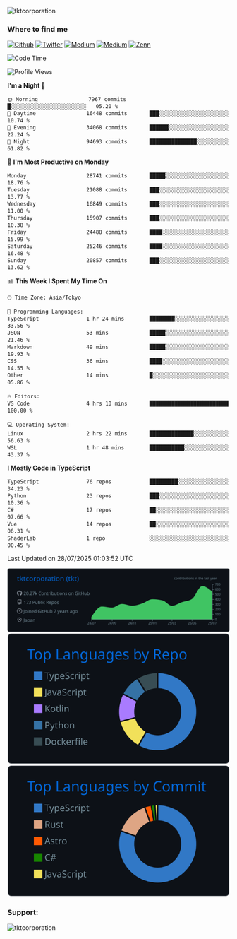 <p align="left"> <img src="https://komarev.com/ghpvc/?username=tktcorporation&label=Profile%20views&color=0e75b6&style=flat" alt="tktcorporation" /> </p>

<h3>Where to find me</h3>
<p>
<a href="https://github.com/tktcorporation" target="_blank"><img alt="Github" src="https://img.shields.io/badge/GitHub-%2312100E.svg?&style=for-the-badge&logo=Github&logoColor=white" /></a>
<a href="https://twitter.com/tktcorporation" target="_blank"><img alt="Twitter" src="https://img.shields.io/badge/twitter-%231DA1F2.svg?&style=for-the-badge&logo=twitter&logoColor=white" /></a>
<a href="https://www.linkedin.com/in/tktcorporation" target="_blank"><img alt="Medium" src="https://img.shields.io/badge/linkdin-0a66c2.svg?&style=for-the-badge&logo=linkedin&logoColor=white" /></a>
<a href="https://qiita.com/tktcorporation" target="_blank"><img alt="Medium" src="https://img.shields.io/badge/qiita-55C500.svg?&style=for-the-badge&logo=qiita&logoColor=white" /></a>
<a href="https://zenn.dev/tktcorporation" target="_blank"><img alt="Zenn" src="https://img.shields.io/badge/Zenn-3EA8FF.svg?&style=for-the-badge&logo=Zenn&logoColor=white" /></a>
</p>
  
<!--START_SECTION:waka-->
![Code Time](http://img.shields.io/badge/Code%20Time-2%2C560%20hrs%2018%20mins-blue)

![Profile Views](http://img.shields.io/badge/Profile%20Views-0-blue)

**I'm a Night 🦉** 

```text
🌞 Morning                7967 commits        █░░░░░░░░░░░░░░░░░░░░░░░░   05.20 % 
🌆 Daytime                16448 commits       ███░░░░░░░░░░░░░░░░░░░░░░   10.74 % 
🌃 Evening                34068 commits       ██████░░░░░░░░░░░░░░░░░░░   22.24 % 
🌙 Night                  94693 commits       ███████████████░░░░░░░░░░   61.82 % 
```
📅 **I'm Most Productive on Monday** 

```text
Monday                   28741 commits       █████░░░░░░░░░░░░░░░░░░░░   18.76 % 
Tuesday                  21088 commits       ███░░░░░░░░░░░░░░░░░░░░░░   13.77 % 
Wednesday                16849 commits       ███░░░░░░░░░░░░░░░░░░░░░░   11.00 % 
Thursday                 15907 commits       ███░░░░░░░░░░░░░░░░░░░░░░   10.38 % 
Friday                   24488 commits       ████░░░░░░░░░░░░░░░░░░░░░   15.99 % 
Saturday                 25246 commits       ████░░░░░░░░░░░░░░░░░░░░░   16.48 % 
Sunday                   20857 commits       ███░░░░░░░░░░░░░░░░░░░░░░   13.62 % 
```


📊 **This Week I Spent My Time On** 

```text
🕑︎ Time Zone: Asia/Tokyo

💬 Programming Languages: 
TypeScript               1 hr 24 mins        ████████░░░░░░░░░░░░░░░░░   33.56 % 
JSON                     53 mins             █████░░░░░░░░░░░░░░░░░░░░   21.46 % 
Markdown                 49 mins             █████░░░░░░░░░░░░░░░░░░░░   19.93 % 
CSS                      36 mins             ████░░░░░░░░░░░░░░░░░░░░░   14.55 % 
Other                    14 mins             █░░░░░░░░░░░░░░░░░░░░░░░░   05.86 % 

🔥 Editors: 
VS Code                  4 hrs 10 mins       █████████████████████████   100.00 % 

💻 Operating System: 
Linux                    2 hrs 22 mins       ██████████████░░░░░░░░░░░   56.63 % 
WSL                      1 hr 48 mins        ███████████░░░░░░░░░░░░░░   43.37 % 
```

**I Mostly Code in TypeScript** 

```text
TypeScript               76 repos            █████████░░░░░░░░░░░░░░░░   34.23 % 
Python                   23 repos            ███░░░░░░░░░░░░░░░░░░░░░░   10.36 % 
C#                       17 repos            ██░░░░░░░░░░░░░░░░░░░░░░░   07.66 % 
Vue                      14 repos            ██░░░░░░░░░░░░░░░░░░░░░░░   06.31 % 
ShaderLab                1 repo              ░░░░░░░░░░░░░░░░░░░░░░░░░   00.45 % 
```




 Last Updated on 28/07/2025 01:03:52 UTC
<!--END_SECTION:waka-->

[![](https://raw.githubusercontent.com/tktcorporation/tktcorporation/master/profile-summary-card-output/github_dark/0-profile-details.svg)](https://github.com/vn7n24fzkq/github-profile-summary-cards)
[![](https://raw.githubusercontent.com/tktcorporation/tktcorporation/master/profile-summary-card-output/github_dark/1-repos-per-language.svg)](https://github.com/vn7n24fzkq/github-profile-summary-cards) [![](https://raw.githubusercontent.com/tktcorporation/tktcorporation/master/profile-summary-card-output/github_dark/2-most-commit-language.svg)](https://github.com/vn7n24fzkq/github-profile-summary-cards)

<h3 align="left">Support:</h3>
<p><a href="https://www.buymeacoffee.com/tktcorporation"> <img align="left" src="https://cdn.buymeacoffee.com/buttons/v2/default-yellow.png" height="50" width="210" alt="tktcorporation" /></a></p><br><br>
